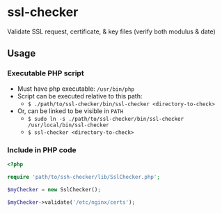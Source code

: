 # ssl-checker
Validate SSL request, certificate, &amp; key files (verify both modulus &amp; date)

## Usage

### Executable PHP script
- Must have php executable: `/usr/bin/php`
- Script can be executed relative to this path:
	- `$ ./path/to/ssl-checker/bin/ssl-checker <directory-to-check>`
- Or, can be linked to be visible in `PATH`
	- `$ sudo ln -s ./path/to/ssl-checker/bin/ssl-checker /usr/local/bin/ssl-checker`
	- `$ ssl-checker <directory-to-check>`

### Include in PHP code
```php
<?php

require 'path/to/ssh-checker/lib/SslChecker.php';

$myChecker = new SslChecker();

$myChecker->validate('/etc/nginx/certs');
```
